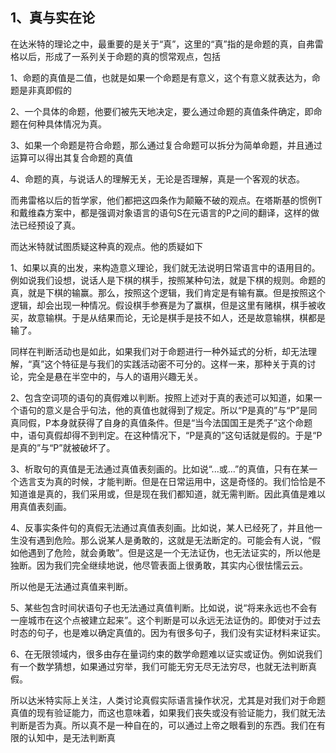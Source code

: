 <h2>1、真与实在论</h2><p data-pid="-yAKZt5W">在达米特的理论之中，最重要的是关于“真”，这里的“真”指的是命题的真，自弗雷格以后，形成了一系列关于命题的真的惯常观点，包括</p><p data-pid="r31EJ3Lc">1、命题的真值是二值，也就是如果一个命题是有意义，这个有意义就表达为，命题是非真即假的</p><p data-pid="dz5EdTzH">2、一个具体的命题，他要们被先天地决定，要么通过命题的真值条件确定，即命题在何种具体情况为真。</p><p data-pid="IbToxkMT">3、如果一个命题是符合命题，那么通过复合命题可以拆分为简单命题，并且通过运算可以得出其复合命题的真值</p><p data-pid="SFnu4p4S">4、命题的真，与说话人的理解无关，无论是否理解，真是一个客观的状态。</p><p data-pid="XAOyK2GY">而弗雷格以后的哲学家，他们都把这四条作为颠簸不破的观点。在塔斯基的惯例T和戴维森方案中，都是强调对象语言的语句S在元语言的P之间的翻译，这样的做法已经预设了真。</p><p data-pid="PehsF4qn">而达米特就试图质疑这种真的观点。他的质疑如下</p><p data-pid="nugC-8zS">1、如果以真的出发，来构造意义理论，我们就无法说明日常语言中的语用目的。例如说我们设想，说话人是下棋的棋手，按照某种句法，就是下棋的规则。命题的真，就是下棋的输赢。那么，按照这个逻辑，我们肯定是有输有赢。但是按照这个逻辑，却会出现一种情况。假设棋手参赛是为了赢棋，但是这里有赌棋，棋手被收买，故意输棋。于是从结果而论，无论是棋手是技不如人，还是故意输棋，棋都是输了。</p><p data-pid="6csQoP99">同样在判断活动也是如此，如果我们对于命题进行一种外延式的分析，却无法理解，“真”这个特征是与我们的实践活动密不可分的。这样一来，那种关于真的讨论，完全是悬在半空中的，与人的语用兴趣无关。</p><p data-pid="_r1arW9F">2、包含空词项的语句的真假难以判断。按照上述对于真的表述可以知道，如果一个语句的意义是合乎句法，他的真值也就得到了规定。所以“P是真的”与“P”是同真同假，P本身就获得了自身的真值条件。但是“当今法国国王是秃子”这个命题中，语句真假却得不到判定。在这种情况下，“P是真的”这句话就是假的。于是“P是真的”与“P”就被破坏了。</p><p data-pid="Lmg3xMvK">3、析取句的真值是无法通过真值表刻画的。比如说“...或...”的真值，只有在某一个选言支为真的时候，才能判断。但是在日常运用中，这是奇怪的。我们恰恰是不知道谁是真的，我们采用或，但是现在我们都知道，就无需判断。因此真值是难以用真值表刻画。</p><p data-pid="wg4wDbNB">4、反事实条件句的真假无法通过真值表刻画。比如说，某人已经死了，并且他一生没有遇到危险。那么说某人是勇敢的，这就是无法断定的。可能会有人说，“假如他遇到了危险，就会勇敢”。但是这是一个无法证伪，也无法证实的，所以他是独断。因为我们完全继续地说，他尽管表面上很勇敢，其实内心很怯懦云云。</p><p data-pid="wspC1opX">所以他是无法通过真值来判断。</p><p data-pid="ieAPqRJy">5、某些包含时间状语句子也无法通过真值判断。比如说，说“将来永远也不会有一座城市在这个点被建立起来”。这个判断是可以永远无法证伪的。即使对于过去时态的句子，也是难以确定真值的。因为有很多句子，我们没有实证材料来证实。</p><p data-pid="oUGhdXA7">6、在无限领域内，很多由存在量词约束的数学命题难以证实或证伪。例如说我们有一个数学猜想，如果通过穷举，我们可能无穷无尽无法穷尽，也就无法判断真假。</p><p data-pid="etyYR0nt">所以达米特实际上关注，人类讨论真假实际语言操作状况，尤其是对我们对于命题真值的现有验证能力，而这也意味着，如果我们丧失或没有验证能力，我们就无法判断是否为真。所以真不是一种自在的，可以通过上帝之眼看到的东西。我们在有限的认知中，是无法判断真</p><p></p><p></p><p></p><p></p><p></p><p></p><p></p>